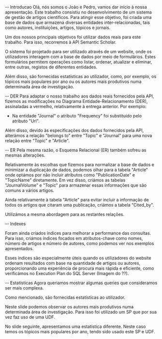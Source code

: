 -- Introducao
Olá, nós somos o João e Pedro, vamos dar início à nossa apresentação. Este trabalho consistiu no desenvolvimento de um sistema de gestão de artigos científicos. Para atingir esse objetivo, foi criada uma base de dados que armazena diversas entidades inter-relacionadas, tais como autores, instituições, artigos, tópicos e jornais.

Um dos nossos principais objetivos foi utilizar dados reais para este trabalho. Para isso, recorremos à API Semantic Scholar.

O sistema foi projetado para ser utilizado através de um website, onde os utilizadores interagem com a base de dados por meio de formulários. Estes formulários permitem operações como listar, ordenar, atualizar e eliminar, entre outras, registos de diferentes entidades. 

Além disso, são fornecidas estatísticas ao utilizador, como, por exemplo, os tópicos mais populares por ano ou os autores mais produtivos numa determinada área de investigação.

-- DER
Para adaptar o nosso trabalho aos dados reais fornecidos pela API, fizemos as modificações no Diagrama Entidade-Relacionamento (DER), assinaladas a vermelho, relativamente à entrega anterior. Por exemplo:
- Na entidade "Journal" o atributo "Frequency" foi substituído pelo atributo "Url". 


Além disso, devido às especificações dos dados fornecidos pela API, alterámos a relação "belongs to" entre "Topic" e "Journal" para uma nova relação entre "Topic" e "Article".

-- ER
Pela mesma razão, o Esquema Relacional (ER) também sofreu as mesmas alterações.

Relativamente às escolhas que fizemos para normalizar a base de dados e minimizar a duplicação de dados, podemos olhar para a tabela "Article" onde optámos por não incluir atributos como "PublicationDate" e "TopicName" diretamente. Em vez disso, criámos as tabelas "JournalVolume" e "Topic" para armazenar essas informações que são comuns a vários artigos.

Ainda relativamente à tabela "Article" para evitar incluir a informação de todos os artigos que citaram uma publicação, criámos a tabela "Cited_by".

Utilizámos a mesma abordagem para as restantes relações.


-- Indexes

Foram ainda criados índices para melhorar a performance das consultas. Para isso, criámos índices focados em atributos-chave como nomes, número de artigos e número de autores, como podemos ver nos exemplos apresentados.

Esses índices são especialmente úteis quando os utilizadores do website ordenam resultados com base na quantidade de artigos ou autores, proporcionando uma experiência de procura mais rápida e eficiente, como verificámos no Execution Plan do SQL Server (Imagem do ??).


-- Estatísticas
Agora queriamos mostrar algumas queries que consideramos ser mais complexa.

Como mencionado, são fornecidas estatísticas ao utilizador.

Neste slide podemos observar os autores mais produtivos numa determinada área de investigação.
Para isso foi utilizado um SP que por sua vez faz uso de uma UDF.

No slide seguinte, apresentamos uma estatística diferente. Neste caso temos os tópicos mais populares por ano, tendo sido usado este SP e UDF.
